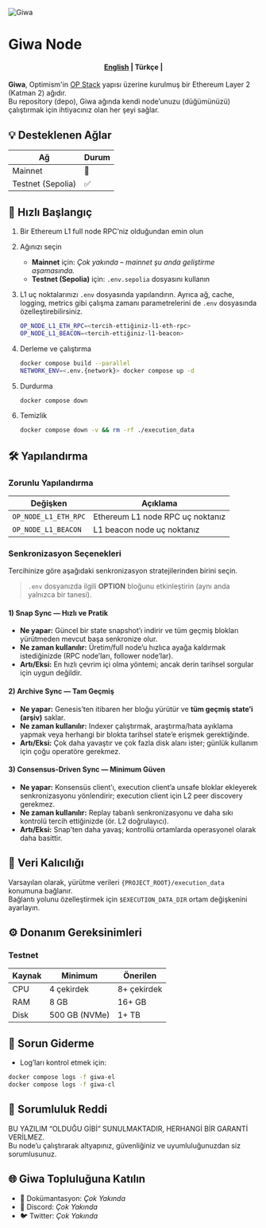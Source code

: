 ![Giwa](/resources/logo.png)


# Giwa Node

<h4 align="center">
    <p>
        <a href="README.md">English</a> |
        <b>Türkçe</b> |
    </p>
</h4>

**Giwa**, Optimism'in [OP Stack](https://stack.optimism.io/) yapısı üzerine kurulmuş bir Ethereum Layer 2 (Katman 2) ağıdır.  
Bu repository (depo), Giwa ağında kendi node’unuzu (düğümünüzü) çalıştırmak için ihtiyacınız olan her şeyi sağlar.

## 💡 Desteklenen Ağlar

| Ağ                | Durum |
|-------------------|-------|
| Mainnet           | 🚧    |
| Testnet (Sepolia) | ✅    |

## 🚀 Hızlı Başlangıç

1. Bir Ethereum L1 full node RPC’niz olduğundan emin olun
2. Ağınızı seçin
   - **Mainnet** için: *Çok yakında – mainnet şu anda geliştirme aşamasında.*
   - **Testnet (Sepolia)** için: `.env.sepolia` dosyasını kullanın
3. L1 uç noktalarınızı `.env` dosyasında yapılandırın. Ayrıca ağ, cache, logging, metrics gibi çalışma zamanı parametrelerini de `.env` dosyasında özelleştirebilirsiniz.
   ```bash
   OP_NODE_L1_ETH_RPC=<tercih-ettiğiniz-l1-eth-rpc>
   OP_NODE_L1_BEACON=<tercih-ettiğiniz-l1-beacon>
   ```
4. Derleme ve çalıştırma
   ```bash
   docker compose build --parallel
   NETWORK_ENV=<.env.{network}> docker compose up -d
   ```

5. Durdurma
   ```bash
   docker compose down
   ```

6. Temizlik
   ```bash
   docker compose down -v && rm -rf ./execution_data
   ```

## 🛠️ Yapılandırma

### Zorunlu Yapılandırma

| Değişken             | Açıklama                              |
|----------------------|---------------------------------------|
| `OP_NODE_L1_ETH_RPC` | Ethereum L1 node RPC uç noktanız      |
| `OP_NODE_L1_BEACON`  | L1 beacon node uç noktanız            |

### Senkronizasyon Seçenekleri

Tercihinize göre aşağıdaki senkronizasyon stratejilerinden birini seçin.  
> `.env` dosyanızda ilgili **OPTION** bloğunu etkinleştirin (aynı anda yalnızca bir tanesi).

#### 1) Snap Sync — Hızlı ve Pratik
- **Ne yapar:** Güncel bir state snapshot’ı indirir ve tüm geçmiş blokları yürütmeden mevcut başa senkronize olur.
- **Ne zaman kullanılır:** Üretim/full node’u hızlıca ayağa kaldırmak istediğinizde (RPC node’ları, follower node’lar).
- **Artı/Eksi:** En hızlı çevrim içi olma yöntemi; ancak derin tarihsel sorgular için uygun değildir.

#### 2) Archive Sync — Tam Geçmiş
- **Ne yapar:** Genesis’ten itibaren her bloğu yürütür ve **tüm geçmiş state’i (arşiv)** saklar.
- **Ne zaman kullanılır:** Indexer çalıştırmak, araştırma/hata ayıklama yapmak veya herhangi bir blokta tarihsel state’e erişmek gerektiğinde.
- **Artı/Eksi:** Çok daha yavaştır ve çok fazla disk alanı ister; günlük kullanım için çoğu operatöre gerekmez.

#### 3) Consensus-Driven Sync — Minimum Güven
- **Ne yapar:** Konsensüs client’ı, execution client’a unsafe bloklar ekleyerek senkronizasyonu yönlendirir; execution client için L2 peer discovery gerekmez.
- **Ne zaman kullanılır:** Replay tabanlı senkronizasyonu ve daha sıkı kontrolü tercih ettiğinizde (ör. L2 doğrulayıcı).
- **Artı/Eksi:** Snap’ten daha yavaş; kontrollü ortamlarda operasyonel olarak daha basittir.

## 💽 Veri Kalıcılığı

Varsayılan olarak, yürütme verileri `{PROJECT_ROOT}/execution_data` konumuna bağlanır.  
Bağlantı yolunu özelleştirmek için `$EXECUTION_DATA_DIR` ortam değişkenini ayarlayın.

## ⚙️ Donanım Gereksinimleri

### Testnet

| Kaynak | Minimum       | Önerilen |
|--------|---------------|----------|
| CPU    | 4 çekirdek    | 8+ çekirdek |
| RAM    | 8 GB          | 16+ GB   |
| Disk   | 500 GB (NVMe) | 1+ TB    |

## 🙋 Sorun Giderme

- Log’ları kontrol etmek için:
```bash
docker compose logs -f giwa-el
docker compose logs -f giwa-cl
```

## 🛑 Sorumluluk Reddi

BU YAZILIM “OLDUĞU GİBİ” SUNULMAKTADIR, HERHANGİ BİR GARANTİ VERİLMEZ.  
Bu node’u çalıştırarak altyapınız, güvenliğiniz ve uyumluluğunuzdan siz sorumlusunuz.

## 🌐 Giwa Topluluğuna Katılın

- 📖 Dokümantasyon: *Çok Yakında*
- 💬 Discord: *Çok Yakında*
- 🐦 Twitter: *Çok Yakında*
